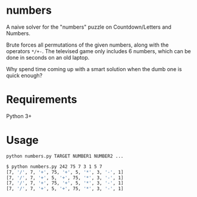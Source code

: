 # numbers

A naive solver for the "numbers" puzzle on Countdown/Letters and Numbers.

Brute forces all permutations of the given numbers, along with the operators `*/+-`. The televised game only includes 6 numbers, which can be done in seconds on an old laptop.

Why spend time coming up with a smart solution when the dumb one is quick enough?

# Requirements

Python 3+

# Usage

`python numbers.py TARGET NUMBER1 NUMBER2 ...`

```bash
$ python numbers.py 242 75 7 3 1 5 7
[7, '/', 7, '+', 75, '+', 5, '*', 3, '-', 1]
[7, '/', 7, '+', 5, '+', 75, '*', 3, '-', 1]
[7, '/', 7, '+', 75, '+', 5, '*', 3, '-', 1]
[7, '/', 7, '+', 5, '+', 75, '*', 3, '-', 1]
```
